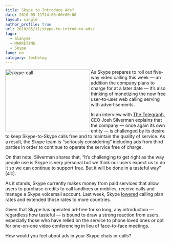 ```yaml
---
title: Skype to Introduce Ads?
date: 2010-05-11T14:06:00+00:00
layout: single
author_profile: true
url: 2010/05/11/skype-to-introduce-ads/
tags:
  - alanyze
  - MARKETING
  - Skype
lang: en
category: techblog
---
```

[<img title="skype-call" border="0" alt="skype-call" align="left" src="http://lh5.ggpht.com/_vaUVXcmC3OI/S-ldYoTViEI/AAAAAAAACHo/MjXzMLpjaSg/skype-call_thumb%5B1%5D.jpg?imgmax=800" width="264" height="194" />](http://lh3.ggpht.com/_vaUVXcmC3OI/S-ldWLpVV7I/AAAAAAAACHk/jyjArqfOM0s/s1600-h/skype-call%5B3%5D.jpg) As Skype prepares to roll out five-way video calling this week — an addition the company plans to charge for at a later date — it’s also thinking of monetizing the now free user-to-user web calling serving with advertisements. 

In an interview with [The Telegraph](http://www.telegraph.co.uk/technology/news/7706171/Skype-to-offer-adverts-to-keep-service-free.html), CEO Josh Silverman explains that the company — once again its own entity — is challenged by its desire to keep Skype-to-Skype calls free and to maintain the quality of service. As a result, the Skype team is “seriously considering” including ads from third parties in order to continue to operate the service free of charge. 

On that note, Silverman shares that, “It’s challenging to get right as the way people use is Skype is very personal but we think our users expect us to do it so we can continue to support free. But it will be done in a tasteful way” [_sic_]. 

As it stands, Skype currently makes money from paid services that allow users to purchase credits to call landlines or mobiles, receive calls and manage a Skype voicemail account. Last week, Skype [lowered](http://about.skype.com/press/2010/05/call_your_friends_and_family_a.html) calling plan rates and extended those rates to more countries. 

Given that Skype has operated ad-free for so long, any introduction — regardless how tasteful — is bound to draw a strong reaction from users, especially those who have relied on the service to phone loved ones or opt for one-on-one video conferencing in lieu of face-to-face meetings. 

How would you feel about ads in your Skype chats or calls?